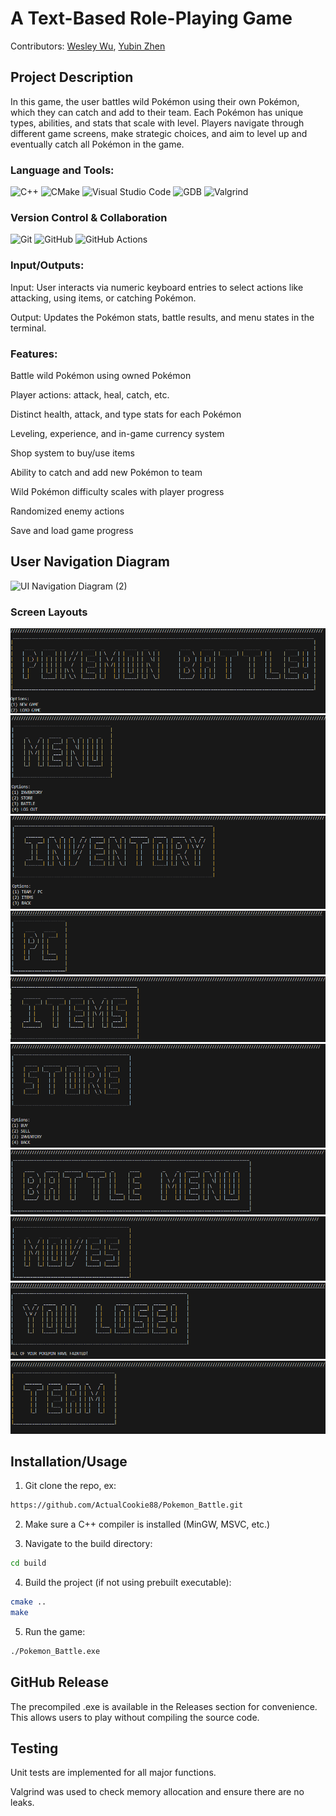 # A Text-Based Role-Playing Game
Contributors: [Wesley Wu](https://github.com/xxiyun), [Yubin Zhen](https://github.com/yubinzhen)

## Project Description

In this game, the user battles wild Pokémon using their own Pokémon, which they can catch and add to their team. Each Pokémon has unique types, abilities, and stats that scale with level. Players navigate through different game screens, make strategic choices, and aim to level up and eventually catch all Pokémon in the game.

### Language and Tools:
![C++](https://img.shields.io/badge/C++-00599C?style=for-the-badge&logo=cplusplus&logoColor=white)
![CMake](https://img.shields.io/badge/CMake-064F8C?style=for-the-badge&logo=cmake&logoColor=white)
![Visual Studio Code](https://img.shields.io/badge/VSCode-007ACC?style=for-the-badge&logo=visualstudiocode&logoColor=white)
![GDB](https://img.shields.io/badge/GDB-900C3F?style=for-the-badge&logo=gnu&logoColor=white)
![Valgrind](https://img.shields.io/badge/Valgrind-6C3483?style=for-the-badge&logo=valgrind&logoColor=white)
### Version Control & Collaboration
![Git](https://img.shields.io/badge/Git-F05032?style=for-the-badge&logo=git&logoColor=white)
![GitHub](https://img.shields.io/badge/GitHub-181717?style=for-the-badge&logo=github&logoColor=white)
![GitHub Actions](https://img.shields.io/badge/GitHub_Actions-2088FF?style=for-the-badge&logo=github-actions&logoColor=white)


### Input/Outputs:
Input: User interacts via numeric keyboard entries to select actions like attacking, using items, or catching Pokémon.

Output: Updates the Pokémon stats, battle results, and menu states in the terminal.


### Features:
Battle wild Pokémon using owned Pokémon

Player actions: attack, heal, catch, etc.

Distinct health, attack, and type stats for each Pokémon

Leveling, experience, and in-game currency system

Shop system to buy/use items

Ability to catch and add new Pokémon to team

Wild Pokémon difficulty scales with player progress

Randomized enemy actions

Save and load game progress

## User Navigation Diagram

![UI Navigation Diagram (2)](https://github.com/user-attachments/assets/2a2a3c0d-61b4-437e-95d1-6f6e06da0a94)


### Screen Layouts

![Main Screen](assets/ss1.png)
![Menu](assets/ss2.png)
![Inventory](assets/ss3.png)
![PC](assets/ss4.png)
![Items](assets/ss5.png)
![Store](assets/ss6.png)
![Battle Menu](assets/ss7.png)
![Moves](assets/ss8.png)
![Lose Screen](assets/ss9.png)
![Team](assets/ss10.png)


 ## Installation/Usage

1. Git clone the repo, ex:
```bash
https://github.com/ActualCookie88/Pokemon_Battle.git
```

2. Make sure a C++ compiler is installed (MinGW, MSVC, etc.)

3. Navigate to the build directory:
```bash
cd build
```

4. Build the project (if not using prebuilt executable):
```bash
cmake ..
make
```

5. Run the game:
```bash
./Pokemon_Battle.exe
```

 ## GitHub Release
The precompiled .exe is available in the Releases section for convenience. This allows users to play without compiling the source code.
 
 ## Testing
Unit tests are implemented for all major functions.

Valgrind was used to check memory allocation and ensure there are no leaks.
 
